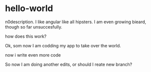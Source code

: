# hello-world
n0description.
I like angular like all hipsters. 
I am even growing bieard, though so far unsuccesfully.

how does this work?

Ok, som now I am codding my app to take over the world.

now i write even more code

So now I am doing another edits, or should I reate new branch?